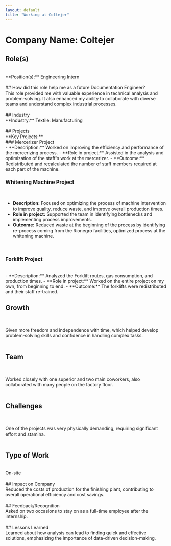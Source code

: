 ```yaml
---
layout: default
title: "Working at Coltejer"
---
```


# Company Name: Coltejer

## Role(s)
<br>
**Position(s):** Engineering Intern
<br>
<br>
## How did this role help me as a future Documentation Engineer?
<br>
This role provided me with valuable experience in technical analysis and problem-solving. It also enhanced my ability to collaborate with diverse teams and understand complex industrial processes.
<br>
<br>
## Industry
<br>
**Industry:** Textile: Manufacturing
<br>
<br>
## Projects
<br>
**Key Projects:**
<br>
### Mercerizer Project
<br>
- **Description:** Worked on improving the efficiency and performance of the mercerizing process.
- **Role in project:** Assisted in the analysis and optimization of the staff's work at the mercerizer.
- **Outcome:** Redistributed and recalculated the number of staff members required at each part of the machine.

<br>

### Whitening Machine Project

<br>

- **Description:** Focused on optimizing the process of machine intervention to improve quality, reduce waste, and improve overall production times.
- **Role in project:** Supported the team in identifying bottlenecks and implementing process improvements.  
- **Outcome:** Reduced waste at the beginning of the process by identifying re-process coming from the Rionegro facilities, optimized process at the whitening machine.

<br>

### Forklift Project
<br>
- **Description:** Analyzed the Forklift routes, gas consumption, and production times. 
- **Role in project:** Worked on the entire project on my own, from beginning to end.
- **Outcome:** The forklifts were redistributed and their staff re-trained.

<br>

## Growth
<br>

Given more freedom and independence with time, which helped develop problem-solving skills and confidence in handling complex tasks.
<br>
<br>
## Team
<br>

Worked closely with one superior and two main coworkers, also collaborated with many people on the factory floor.
<br>
<br>
## Challenges
<br>

One of the projects was very physically demanding, requiring significant effort and stamina.
<br>
<br>
## Type of Work
<br>
On-site
<br>
<br>
## Impact on Company
<br>
Reduced the costs of production for the finishing plant, contributing to overall operational efficiency and cost savings.
<br>
<br>
## Feedback/Recognition
<br>
Asked on two occasions to stay on as a full-time employee after the internship.
<br>
<br>
## Lessons Learned
<br>
Learned about how analysis can lead to finding quick and effective solutions, emphasizing the importance of data-driven decision-making.
